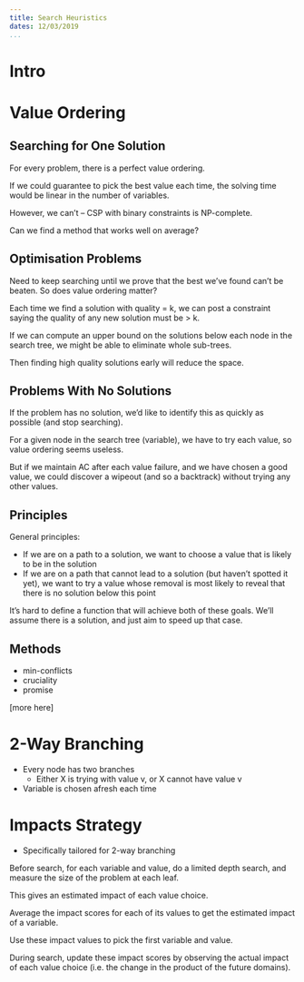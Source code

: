 ```yaml
---
title: Search Heuristics
dates: 12/03/2019
...
```


# Intro

# Value Ordering

## Searching for One Solution

For every problem, there is a perfect value ordering.

If we could guarantee to pick the best value each time, the solving time would be linear in the number of variables.

However, we can’t – CSP with binary constraints is NP-complete.

Can we find a method that works well on average?

## Optimisation Problems

Need to keep searching until we prove that the best we’ve found can’t be beaten. So does value ordering matter?

Each time we find a solution with quality = k, we can post a constraint saying the quality of any new solution must be > k.

If we can compute an upper bound on the solutions below each node in the search tree, we might be able to eliminate whole sub-trees.

Then finding high quality solutions early will reduce the space.

## Problems With No Solutions

If the problem has no solution, we’d like to identify this as quickly as possible (and stop searching).

For a given node in the search tree (variable), we have to try each value, so value ordering seems useless.

But if we maintain AC after each value failure, and we have chosen a good value, we could discover a wipeout (and so a backtrack) without trying any other values.

## Principles

General principles:

- If we are on a path to a solution, we want to choose a value that is likely to be in the solution
- If we are on a path that cannot lead to a solution (but haven’t spotted it yet), we want to try a value whose removal is most likely to reveal that there is no solution below this point

It’s hard to define a function that will achieve both of these goals. We’ll assume there is a solution, and just aim to speed up that case.

## Methods

- min-conflicts
- cruciality
- promise

[more here]

# 2-Way Branching

- Every node has two branches
  - Either X is trying with value v, or X cannot have value v
- Variable is chosen afresh each time

# Impacts Strategy

- Specifically tailored for 2-way branching

Before search, for each variable and value, do a limited depth search, and measure the size of the problem at each leaf.

This gives an estimated impact of each value choice.

Average the impact scores for each of its values to get the estimated impact of a variable.

Use these impact values to pick the first variable and value.

During search, update these impact scores by observing the actual impact of each value choice (i.e. the change in the product of the future domains).
